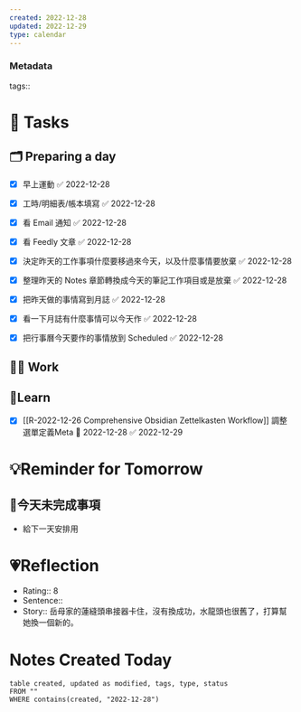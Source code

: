 ```yaml
---
created: 2022-12-28
updated: 2022-12-29
type: calendar
---
```

### Metadata
tags::

# 📝 Tasks
## 🗂 Preparing a day
- [x] 早上運動 ✅ 2022-12-28
- [x] 工時/明細表/帳本填寫 ✅ 2022-12-28
- [x] 看 Email 通知 ✅ 2022-12-28
- [x] 看 Feedly 文章 ✅ 2022-12-28
- [x] 決定昨天的工作事項什麼要移過來今天，以及什麼事情要放棄 ✅ 2022-12-28
- [x] 整理昨天的 Notes 章節轉換成今天的筆記工作項目或是放棄 ✅ 2022-12-28
- [x] 把昨天做的事情寫到月誌 ✅ 2022-12-28
- [x] 看一下月誌有什麼事情可以今天作 ✅ 2022-12-28
- [x] 把行事曆今天要作的事情放到 Scheduled ✅ 2022-12-28


## 🧑‍💻 Work

## 📖Learn
- [x] [[R-2022-12-26 Comprehensive Obsidian Zettelkasten Workflow]]  調整選單定義Meta 📅 2022-12-28 ✅ 2022-12-29

# 💡Reminder for Tomorrow
##  📝今天未完成事項
- 給下一天安排用

# 💗Reflection
- Rating:: 8
- Sentence::
- Story::   岳母家的蓮縫頭串接器卡住，沒有換成功，水龍頭也很舊了，打算幫她換一個新的。


# Notes Created Today

```dataview
table created, updated as modified, tags, type, status
FROM ""
WHERE contains(created, "2022-12-28")
```